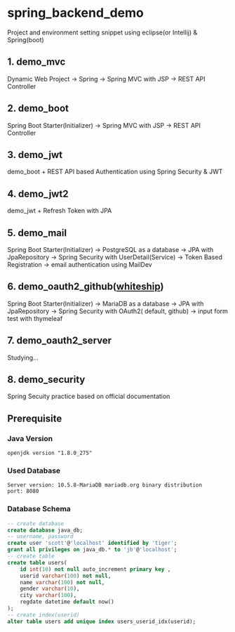 # spring_backend_demo

Project and environment setting snippet using eclipse(or Intellij) & Spring(boot)

## 1. demo_mvc

Dynamic Web Project -> Spring -> Spring MVC with JSP -> REST API Controller

## 2. demo_boot

Spring Boot Starter(Initializer) -> Spring MVC with JSP -> REST API Controller

## 3. demo_jwt

demo_boot + REST API based Authentication using Spring Security & JWT

## 4. demo_jwt2

demo_jwt + Refresh Token with JPA

## 5. demo_mail

Spring Boot Starter(Initializer) -> PostgreSQL as a database ->  JPA with JpaRepository -> Spring Security with
UserDetail(Service) -> Token Based Registration -> email authentication using MailDev

## 6. demo_oauth2_github([whiteship](https://www.whiteship.me/))

Spring Boot Starter(Initializer) -> MariaDB as a database ->  JPA with JpaRepository -> Spring Security with OAuth2(
default, github) -> input form test with thymeleaf

## 7. demo_oauth2_server

Studying...

## 8. demo_security

Spring Secuity practice based on official documentation

## Prerequisite

### Java Version

```
openjdk version "1.8.0_275"
```

### Used Database

```
Server version: 10.5.8-MariaDB mariadb.org binary distribution
port: 8080
```

### Database Schema

```sql
-- create database
create database java_db;
-- username, password
create user 'scott'@'localhost' identified by 'tiger';
grant all privileges on java_db.* to 'jb'@'localhost';
-- create table
create table users(
    id int(10) not null auto_increment primary key ,
    userid varchar(100) not null,
    name varchar(100) not null,
    gender varchar(10),
    city varchar(100),
    regdate datetime default now()
);
-- create index(userid)
alter table users add unique index users_userid_idx(userid);
```
